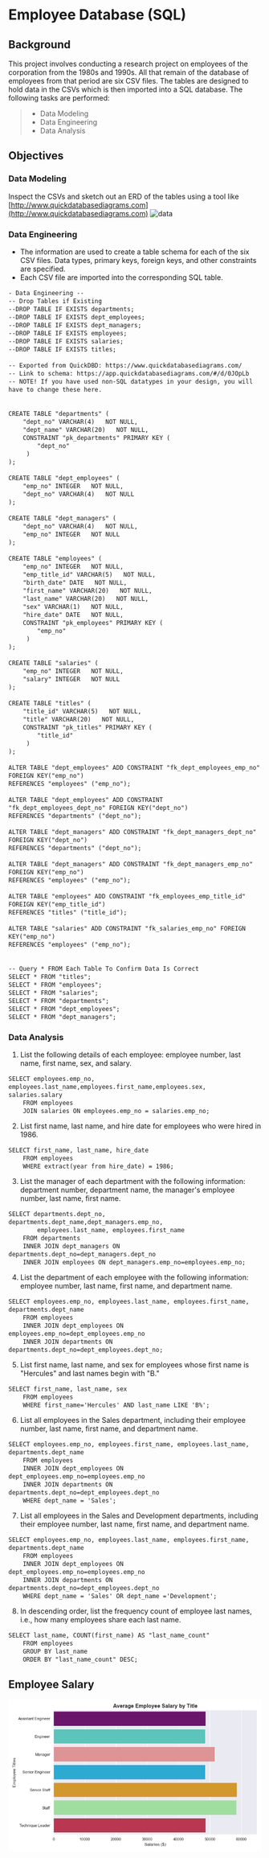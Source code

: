 # Employee Database (SQL)

## Background 
This project involves conducting a research project on employees of the corporation from the 1980s and 1990s. All that remain of the database of employees from that period are six CSV files. The tables are designed to hold data in the CSVs which is then imported into a SQL database. The following tasks are performed:
>   * Data Modeling
>   * Data Engineering
>   * Data Analysis

## Objectives 
### Data Modeling 
Inspect the CSVs and sketch out an ERD of the tables using a tool like [http://www.quickdatabasediagrams.com](http://www.quickdatabasediagrams.com)
![data](EmployeeSQL/ERD/employees_erd1.png)

### Data Engineering 
* The information are used to create a table schema for each of the six CSV files. Data types, primary keys, foreign keys, and other constraints are specified.
* Each CSV file are imported into the corresponding SQL table.

```
- Data Engineering --
-- Drop Tables if Existing
--DROP TABLE IF EXISTS departments;
--DROP TABLE IF EXISTS dept_employees;
--DROP TABLE IF EXISTS dept_managers;
--DROP TABLE IF EXISTS employees;
--DROP TABLE IF EXISTS salaries;
--DROP TABLE IF EXISTS titles;

-- Exported from QuickDBD: https://www.quickdatabasediagrams.com/
-- Link to schema: https://app.quickdatabasediagrams.com/#/d/0JOpLb
-- NOTE! If you have used non-SQL datatypes in your design, you will have to change these here.


CREATE TABLE "departments" (
    "dept_no" VARCHAR(4)   NOT NULL,
    "dept_name" VARCHAR(20)   NOT NULL,
    CONSTRAINT "pk_departments" PRIMARY KEY (
        "dept_no"
     )
);

CREATE TABLE "dept_employees" (
    "emp_no" INTEGER   NOT NULL,
    "dept_no" VARCHAR(4)   NOT NULL
);

CREATE TABLE "dept_managers" (
    "dept_no" VARCHAR(4)   NOT NULL,
    "emp_no" INTEGER   NOT NULL
);

CREATE TABLE "employees" (
    "emp_no" INTEGER   NOT NULL,
    "emp_title_id" VARCHAR(5)   NOT NULL,
    "birth_date" DATE   NOT NULL,
    "first_name" VARCHAR(20)   NOT NULL,
    "last_name" VARCHAR(20)   NOT NULL,
    "sex" VARCHAR(1)   NOT NULL,
    "hire_date" DATE   NOT NULL,
    CONSTRAINT "pk_employees" PRIMARY KEY (
        "emp_no"
     )
);

CREATE TABLE "salaries" (
    "emp_no" INTEGER   NOT NULL,
    "salary" INTEGER   NOT NULL
);

CREATE TABLE "titles" (
    "title_id" VARCHAR(5)   NOT NULL,
    "title" VARCHAR(20)   NOT NULL,
    CONSTRAINT "pk_titles" PRIMARY KEY (
        "title_id"
     )
);

ALTER TABLE "dept_employees" ADD CONSTRAINT "fk_dept_employees_emp_no" FOREIGN KEY("emp_no")
REFERENCES "employees" ("emp_no");

ALTER TABLE "dept_employees" ADD CONSTRAINT "fk_dept_employees_dept_no" FOREIGN KEY("dept_no")
REFERENCES "departments" ("dept_no");

ALTER TABLE "dept_managers" ADD CONSTRAINT "fk_dept_managers_dept_no" FOREIGN KEY("dept_no")
REFERENCES "departments" ("dept_no");

ALTER TABLE "dept_managers" ADD CONSTRAINT "fk_dept_managers_emp_no" FOREIGN KEY("emp_no")
REFERENCES "employees" ("emp_no");

ALTER TABLE "employees" ADD CONSTRAINT "fk_employees_emp_title_id" FOREIGN KEY("emp_title_id")
REFERENCES "titles" ("title_id");

ALTER TABLE "salaries" ADD CONSTRAINT "fk_salaries_emp_no" FOREIGN KEY("emp_no")
REFERENCES "employees" ("emp_no");


-- Query * FROM Each Table To Confirm Data Is Correct
SELECT * FROM "titles"; 
SELECT * FROM "employees"; 
SELECT * FROM "salaries"; 
SELECT * FROM "departments"; 
SELECT * FROM "dept_employees"; 
SELECT * FROM "dept_managers"; 
```

### Data Analysis

1. List the following details of each employee: employee number, last name, first name, sex, and salary.
```
SELECT employees.emp_no, employees.last_name,employees.first_name,employees.sex, salaries.salary
	FROM employees
	JOIN salaries ON employees.emp_no = salaries.emp_no;
```

2. List first name, last name, and hire date for employees who were hired in 1986.
```
SELECT first_name, last_name, hire_date
	FROM employees
	WHERE extract(year from hire_date) = 1986;
```

3. List the manager of each department with the following information: department number, department name, the manager's employee number, last name, first name.
```
SELECT departments.dept_no, departments.dept_name,dept_managers.emp_no, 
		employees.last_name, employees.first_name 
	FROM departments 
	INNER JOIN dept_managers ON departments.dept_no=dept_managers.dept_no
	INNER JOIN employees ON dept_managers.emp_no=employees.emp_no; 
```

4. List the department of each employee with the following information: employee number, last name, first name, and department name.
```
SELECT employees.emp_no, employees.last_name, employees.first_name, departments.dept_name
	FROM employees 
	INNER JOIN dept_employees ON employees.emp_no=dept_employees.emp_no
	INNER JOIN departments ON departments.dept_no=dept_employees.dept_no; 
```

5. List first name, last name, and sex for employees whose first name is "Hercules" and last names begin with "B."
```
SELECT first_name, last_name, sex
	FROM employees 
	WHERE first_name='Hercules' AND last_name LIKE 'B%'; 
```

6. List all employees in the Sales department, including their employee number, last name, first name, and department name.
```
SELECT employees.emp_no, employees.first_name, employees.last_name, departments.dept_name
	FROM employees
	INNER JOIN dept_employees ON dept_employees.emp_no=employees.emp_no
	INNER JOIN departments ON departments.dept_no=dept_employees.dept_no
	WHERE dept_name = 'Sales'; 
```

7. List all employees in the Sales and Development departments, including their employee number, last name, first name, and department name.
```
SELECT employees.emp_no, employees.last_name, employees.first_name, departments.dept_name
	FROM employees
	INNER JOIN dept_employees ON dept_employees.emp_no=employees.emp_no
	INNER JOIN departments ON departments.dept_no=dept_employees.dept_no
	WHERE dept_name = 'Sales' OR dept_name ='Development'; 
```

8. In descending order, list the frequency count of employee last names, i.e., how many employees share each last name.
```
SELECT last_name, COUNT(first_name) AS "last_name_count"
	FROM employees
	GROUP BY last_name
	ORDER BY "last_name_count" DESC;
```


## Employee Salary
![data2](EmployeeSQL/Analysis-python-sqlalchemy/SalariesVsTitles.png)
